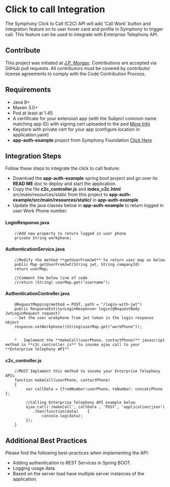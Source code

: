 # Click to call Integration

The Symphony Click to Call (C2C) API will add 'Call Work' button and integration feature on to user hover card and profile in Symphony to trigger call. This feature can be used to integrate with Enterprise Telephony API.

## Contribute

This project was initiated at [J.P. Morgan](https://www.jpmorgan.com/). 
Contributions are accepted via GitHub pull requests. All contributors must be covered by contributor license agreements to comply with the Code Contribution Process.

## Requirements

*   Java 8+
*   Maven 3.0+
*   Pod at least at 1.45
*   A certificate for your extension app (with the Subject common name matching app ID) with signing cert uploaded to the pod [More Info](https://extension-api.symphony.com/docs/application-authentication)
*   Keystore with private cert for your app (configure location in application.yaml)
*   **app-auth-example** project from Symphony Foundation [Click Here](https://github.com/symphonyoss/app-auth-example) 
	
	
## Integration Steps

Follow these steps to integrate the click to call feature:

*   Download the **app-auth-example** spring boot project and go over its **READ ME** doc to deploy and start the application. 
*   Copy the file **c2c_controller.js** and **index_c2c.html** src/main/resources/static from this project to **app-auth-example/src/main/resources/static/** in **app-auth-example** 
*   Update the java classes below in **app-auth-example** to return logged in user Work Phone number.
	
#### LoginResponse.java

        //Add new property to return logged in user phone
		private String workphone;


#### AuthenticationService.java

		//Modify the method **getUserFromJwt** to return user map as below
		public Map getUserFromJwt(String jwt, String companyId)
		return userMap;
		
		//Comment the below line of code
		//return (String) userMap.get("username");


#### AuthenticationController.java

		@RequestMapping(method = POST, path = "/login-with-jwt")
		public ResponseEntity<LoginResponse> login(@RequestBody JwtLoginRequest request)
		--Set the user wrokphone from jwt token in the login response object
		response.setWorkphone((String)userMap.get("workPhone"));
		

		*	Implement the **makeCall(userPhone, contactPhone)** javascript method in **c2c_controller.js** to invoke ajax call to your **Enterprise Telephony API**

#### c2c_controller.js
		
		//MUST Implement this method to invoke your Enterprise Telephony APIs
		function makeCall(userPhone, contactPhone)
		{	
			 var callData = {fromNumber:userPhone, toNumber: concatcPhone };	
			 
			 //Calling Enterprise Telephony API example below
			 ajax.call('/makeCall', callData , 'POST', 'application/json')
				.then(function(data)	{
					console.log(data);
			 });
		}


## Additional Best Practices

Please find the following best-practices when implementing the API:

*	Adding authentication to REST Services in Spring BOOT.
*	Logging usage data.
*	Based on the server load have multiple server instances of the application.
